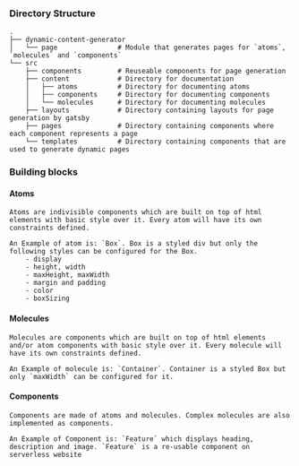 ### Directory Structure
    .
    ├── dynamic-content-generator
    │   └── page               # Module that generates pages for `atoms`, `molecules` and `components`
    └── src
        ├── components         # Reuseable components for page generation
        ├── content            # Directory for documentation
        │   ├── atoms          # Directory for documenting atoms
        │   ├── components     # Directory for documenting components
        │   └── molecules      # Directory for documenting molecules
        ├── layouts            # Directory containing layouts for page generation by gatsby
        ├── pages              # Directory containing components where each component represents a page
        └── templates          # Directory containing components that are used to generate dynamic pages

### Building blocks

#### Atoms
    Atoms are indivisible components which are built on top of html elements with basic style over it. Every atom will have its own constraints defined.

    An Example of atom is: `Box`. Box is a styled div but only the following styles can be configured for the Box.
        - display
        - height, width
        - maxHeight, maxWidth
        - margin and padding
        - color
        - boxSizing

#### Molecules
    Molecules are components which are built on top of html elements and/or atom components with basic style over it. Every molecule will have its own constraints defined.

    An Example of molecule is: `Container`. Container is a styled Box but only `maxWidth` can be configured for it.

#### Components
    Components are made of atoms and molecules. Complex molecules are also implemented as components.

    An Example of Component is: `Feature` which displays heading, description and image. `Feature` is a re-usable component on serverless website

